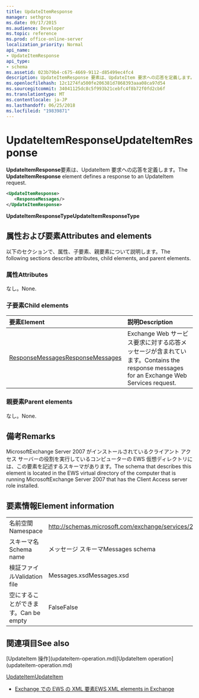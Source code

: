 ```yaml
---
title: UpdateItemResponse
manager: sethgros
ms.date: 09/17/2015
ms.audience: Developer
ms.topic: reference
ms.prod: office-online-server
localization_priority: Normal
api_name:
- UpdateItemResponse
api_type:
- schema
ms.assetid: 023b79b4-c675-4669-9112-d85499ec4fc4
description: UpdateItemResponse 要素は、UpdateItem 要求への応答を定義します。
ms.openlocfilehash: 12c1274fa500fe206381d7868393aaa08ca97d54
ms.sourcegitcommit: 34041125dc8c5f993b21cebfc4f8b72f0fd2cb6f
ms.translationtype: MT
ms.contentlocale: ja-JP
ms.lasthandoff: 06/25/2018
ms.locfileid: "19839871"
---
```

# <a name="updateitemresponse"></a><span data-ttu-id="17dea-103">UpdateItemResponse</span><span class="sxs-lookup"><span data-stu-id="17dea-103">UpdateItemResponse</span></span>

<span data-ttu-id="17dea-104">**UpdateItemResponse**要素は、UpdateItem 要求への応答を定義します。</span><span class="sxs-lookup"><span data-stu-id="17dea-104">The **UpdateItemResponse** element defines a response to an UpdateItem request.</span></span> 
  
```xml
<UpdateItemResponse>
   <ResponseMessages/>
</UpdateItemResponse>
```

 <span data-ttu-id="17dea-105">**UpdateItemResponseType**</span><span class="sxs-lookup"><span data-stu-id="17dea-105">**UpdateItemResponseType**</span></span>
## <a name="attributes-and-elements"></a><span data-ttu-id="17dea-106">属性および要素</span><span class="sxs-lookup"><span data-stu-id="17dea-106">Attributes and elements</span></span>

<span data-ttu-id="17dea-107">以下のセクションで、属性、子要素、親要素について説明します。</span><span class="sxs-lookup"><span data-stu-id="17dea-107">The following sections describe attributes, child elements, and parent elements.</span></span>
  
### <a name="attributes"></a><span data-ttu-id="17dea-108">属性</span><span class="sxs-lookup"><span data-stu-id="17dea-108">Attributes</span></span>

<span data-ttu-id="17dea-109">なし。</span><span class="sxs-lookup"><span data-stu-id="17dea-109">None.</span></span>
  
### <a name="child-elements"></a><span data-ttu-id="17dea-110">子要素</span><span class="sxs-lookup"><span data-stu-id="17dea-110">Child elements</span></span>

|<span data-ttu-id="17dea-111">**要素**</span><span class="sxs-lookup"><span data-stu-id="17dea-111">**Element**</span></span>|<span data-ttu-id="17dea-112">**説明**</span><span class="sxs-lookup"><span data-stu-id="17dea-112">**Description**</span></span>|
|:-----|:-----|
|[<span data-ttu-id="17dea-113">ResponseMessages</span><span class="sxs-lookup"><span data-stu-id="17dea-113">ResponseMessages</span></span>](responsemessages.md) <br/> |<span data-ttu-id="17dea-114">Exchange Web サービス要求に対する応答メッセージが含まれています。</span><span class="sxs-lookup"><span data-stu-id="17dea-114">Contains the response messages for an Exchange Web Services request.</span></span>  <br/> |
   
### <a name="parent-elements"></a><span data-ttu-id="17dea-115">親要素</span><span class="sxs-lookup"><span data-stu-id="17dea-115">Parent elements</span></span>

<span data-ttu-id="17dea-116">なし。</span><span class="sxs-lookup"><span data-stu-id="17dea-116">None.</span></span>
  
## <a name="remarks"></a><span data-ttu-id="17dea-117">備考</span><span class="sxs-lookup"><span data-stu-id="17dea-117">Remarks</span></span>

<span data-ttu-id="17dea-118">MicrosoftExchange Server 2007 がインストールされているクライアント アクセス サーバーの役割を実行しているコンピューターの EWS 仮想ディレクトリには、この要素を記述するスキーマがあります。</span><span class="sxs-lookup"><span data-stu-id="17dea-118">The schema that describes this element is located in the EWS virtual directory of the computer that is running MicrosoftExchange Server 2007 that has the Client Access server role installed.</span></span>
  
## <a name="element-information"></a><span data-ttu-id="17dea-119">要素情報</span><span class="sxs-lookup"><span data-stu-id="17dea-119">Element information</span></span>

|||
|:-----|:-----|
|<span data-ttu-id="17dea-120">名前空間</span><span class="sxs-lookup"><span data-stu-id="17dea-120">Namespace</span></span>  <br/> |http://schemas.microsoft.com/exchange/services/2006/messages  <br/> |
|<span data-ttu-id="17dea-121">スキーマ名</span><span class="sxs-lookup"><span data-stu-id="17dea-121">Schema name</span></span>  <br/> |<span data-ttu-id="17dea-122">メッセージ スキーマ</span><span class="sxs-lookup"><span data-stu-id="17dea-122">Messages schema</span></span>  <br/> |
|<span data-ttu-id="17dea-123">検証ファイル</span><span class="sxs-lookup"><span data-stu-id="17dea-123">Validation file</span></span>  <br/> |<span data-ttu-id="17dea-124">Messages.xsd</span><span class="sxs-lookup"><span data-stu-id="17dea-124">Messages.xsd</span></span>  <br/> |
|<span data-ttu-id="17dea-125">空にすることができます。</span><span class="sxs-lookup"><span data-stu-id="17dea-125">Can be empty</span></span>  <br/> |<span data-ttu-id="17dea-126">False</span><span class="sxs-lookup"><span data-stu-id="17dea-126">False</span></span>  <br/> |
   
## <a name="see-also"></a><span data-ttu-id="17dea-127">関連項目</span><span class="sxs-lookup"><span data-stu-id="17dea-127">See also</span></span>



<span data-ttu-id="17dea-128">
  [UpdateItem 操作](updateitem-operation.md)</span><span class="sxs-lookup"><span data-stu-id="17dea-128">[UpdateItem operation](updateitem-operation.md)</span></span>
  
[<span data-ttu-id="17dea-129">UpdateItem</span><span class="sxs-lookup"><span data-stu-id="17dea-129">UpdateItem</span></span>](updateitem.md)


- [<span data-ttu-id="17dea-130">Exchange での EWS の XML 要素</span><span class="sxs-lookup"><span data-stu-id="17dea-130">EWS XML elements in Exchange</span></span>](ews-xml-elements-in-exchange.md)

